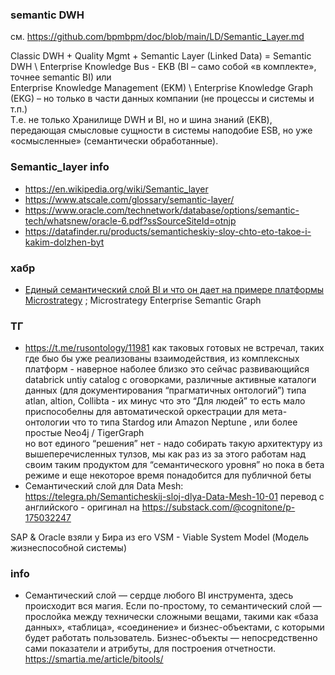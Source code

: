 ### semantic DWH
см. https://github.com/bpmbpm/doc/blob/main/LD/Semantic_Layer.md

Classic DWH + Quality Mgmt + Semantic Layer (Linked Data) = Semantic DWH \ Enterprise Knowledge Bus - EKB (BI – само собой «в комплекте», точнее semantic BI) или  
Enterprise Knowledge Management (EKM) \ Enterprise Knowledge Graph (EKG) – но только в части данных компании (не процессы и системы и т.п.)  
Т.е. не только Хранилище DWH и BI, но и шина знаний (EKB), передающая смысловые сущности в системы наподобие ESB, но уже «осмысленные» (семантически обработанные).    

### Semantic_layer info 
- https://en.wikipedia.org/wiki/Semantic_layer
- https://www.atscale.com/glossary/semantic-layer/
- https://www.oracle.com/technetwork/database/options/semantic-tech/whatsnew/oracle-6.pdf?ssSourceSiteId=otnjp
- https://datafinder.ru/products/semanticheskiy-sloy-chto-eto-takoe-i-kakim-dolzhen-byt
### хабр 
- [Единый семантический слой BI и что он дает на примере платформы Microstrategy](https://habr.com/ru/articles/650453/#comment_24110373) ; Microstrategy Enterprise Semantic Graph

### ТГ
- https://t.me/rusontology/11981 как таковых готовых не встречал, таких где быо бы уже реализованы взаимодействия, из комплексных платформ - наверное наболее близко это сейчас развивающийся databrick untiy catalog с оговорками, различные активные каталоги данных (для документирования “прагматичных онтологий”) типа atlan, altion, Сollibta - их минус что это “Для людей” то есть мало приспособелны для автоматической оркестрации для мета-онтологии что то типа Stardog или Amazon Neptune , или более простые Neo4j / TigerGraph  
но вот единого “решения” нет - надо собирать такую архитектуру из вышеперечисленных тулзов, мы как раз из за этого работам над своим таким продуктом для “семантического уровня” но пока в бета режиме и еще некоторое время понадобится для публичной беты
- Семантический слой для Data Mesh: https://telegra.ph/Semanticheskij-sloj-dlya-Data-Mesh-10-01 перевод с английского - оригинал на https://substack.com/@cognitone/p-175032247

SAP & Oracle взяли у Бира из его VSM - Viable System Model (Модель жизнеспособной системы)

### info  
- Семантический слой — сердце любого BI инструмента, здесь происходит вся магия. Если по-простому, то семантический слой — прослойка между технически сложными вещами, такими как «база данных», «таблица», «соединение» и бизнес-объектами, с которыми будет работать пользователь.
Бизнес-объекты — непосредственно сами показатели и атрибуты, для построения отчетности. https://smartia.me/article/bitools/
